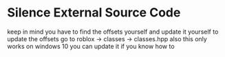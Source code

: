 # Silence External Source Code
keep in mind you have to find the offsets yourself and update it yourself to update the offsets go to roblox -> classes -> classes.hpp
also this only works on windows 10 you can update it if you know how to
